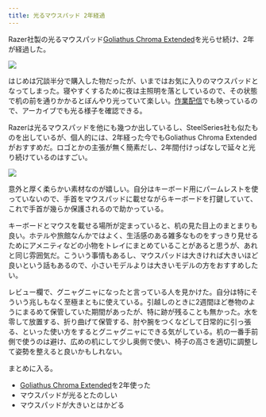 ```yaml
---
title: 光るマウスパッド 2年経過
---
```

Razer社製の光るマウスパッド[Goliathus Chroma Extended](https://www.amazon.co.jp/dp/B07JJ4RG2T)を光らせ続け、2年が経過した。

![](https://lh3.googleusercontent.com/docs/AG8NV2Zr40Sh1Wt22GI4spxtAoWGy-VaPhahyTFSGgSDNwusL9c-LV87xLLHG0FHtcRwMQKAwvr5soQVsYVQVwCQzwEJw_6b8DrDPXJtM1yLttiimfbB4ZfgmhMzb855qBZDll39TmIiGDO31fKfVs-0nITogA8hzL9KqRTZnaryXD-krzN97r4Bd0IX1w6IDwbDz4_dp8tGyBr6vZfhfbHKPnJTt_AW44dNYE4XiryvboxUUt8Zq14UQ5XqSw7Sa189UfrqlTMc9YMfCJwu1GPgKgIFc_EEzKF-cP2dDrQahqLnWfslYK5TwLcMXyjosT_OsMRyZmO9CD42pVOE6vjHRvw0KQQMd49RdhSiXt5dhMw7hRDiaQyGUpadWMxDYCT_tQNF5wNhEwmCPkUqoTl-WzkGouVgGj3-ONydiRwnOeYnXHNZayY1QDAOV7j5V9GdSD5lPqn8hcoPIDrPibDXU46RhEbkJ2MjKi3B4MR94FY4BdrRBd4LQhUGJKB6ZL-4uNzpmNNyUN9n-4VphQ8h9ZWvhG_Z2ygOhNfPG8lH_RmEt9D970lyZL79ND71nxmMyOqmJPEGH9spU7GDhc9gXRR6I6zo9WVqnizE7Yg4iBsYOfItekLBkFzbrCU8UtlFcvG5nET9lX3irTA7Wps9oT3oGR6APaLLLAhXWN-0yq3k1Pa37fkipjdEAOF_Mcu8AfQ7TiMGMtw3obod2NQLYQ4AAOepCAJapb8vVBSbyuyWjdEjTgCsFO6E4ukshodRcsAEDJW64ORKkJvLX3uvZ502Ka1Nbk68r036FkHzUvRgTwOKt67wysGOYHtCKbNz2nTWbyrKwldwBwGKzY7Mz8YHG23zvmOlWuuHj6awZxoW7SGGsnV67Vqmo0-hzGOhZKyqoRBZbkE5ECc2ybIDyxXG5HX8hTCH8-oNydXreZdeGm5q6czmxWy4cgbYf91n_lAgpX1Y79eE9MonzBwWaBnzuipdeq9dTou01iwUaS1Q3Pw2oVQaozPZJS2FG0iYr4mlDZbn5BFvShPH9QMSqWP60gy_uv_D07C7MG5PoHpUxD214eOLFQS982u-K60mP86GVnAC0f_sADfPVAxGnB0_NORaGC0KXZJr2693V2hHPs2MRFx9Rs1YNiFmq3vkFCKhaTTX5m6_uau688H5Tp5EL6EVS_w5x75LeJa5qWi6p-tkUexT6G0WMZ5wxVtzCQlzJ05gYggImfZdol1kxJPBDQIVzpPY7Tl-1lNdMcamTYi6)

はじめは冗談半分で購入した物だったが、いまではお気に入りのマウスパッドとなってしまった。寝やすくするために夜は主照明を落としているので、その状態で机の前を通りかかるとぼんやり光っていて楽しい。[作業配信](https://www.youtube.com/c/r7kamura)でも映っているので、アーカイブでも光る様子を確認できる。

Razerは光るマウスパッドを他にも幾つか出しているし、SteelSeries社も似たものを出しているが、個人的には、2年経った今でもGoliathus Chroma Extendedがおすすめだ。ロゴとかの主張が無く簡素だし、2年間付けっぱなしで延々と光り続けているのはすごい。

![](https://lh3.googleusercontent.com/docs/AG8NV2aKb8jCITpG6_KDNyOvsqnGJ7CVGEYKg8Zh1FrKARwbp7W-pI9gPLb8-ftfJHXwwDiSo-C6GCiyv9UbB1YTjuh6fXncZELc21gPMg_A7qpwR8fjUROHaDSJ4_TiOdX7lKJw1alKL7HVoYdxgpHYEZqfC6R-Bcye9isAtkwdq5TCNIIvqq5FXL0x_pGMItK_tGDLC8mMkHpGmSaRhds3p9A5vLRotqL--kRklkbcPj2XNGN_Tmi0bIV7lLeGIuwTVYB3q7W_8K32XFsIstHyCVLbi7Kg4UHR6OzWwTNIq3-uODn42un30xEIXDZXWit0IGMStCzCGt3xMs6KRg4WGR5sXKi_nIQyqCcOTCyvPJ1m9iw4YNVIlzWfoP86q9wnxKtJpmE7Vpn6-Iq7W3wJ3qgt-ExCIz5AgXmqVKisvDwUKPtHjCYnLTnpTFsgFgyHiphekCxJWCiAtsI1XlygUS-y-966wzpYW0fWEFflIJizTsLfT5IDo9P5RGzsGJbnvl3FNp8igzTplHD47beUeTi-dpFVRlmvVMfMBvlWPOT5Vc1RH0zg63j5OfUH0Gt0fOP2F0sl7Xo0CQ-PtEEeeKxa8myLZofSWvGJaujK4bImiUQmcGA9ojhqIENriDovoSWxZmH1-GKPc8aVVnkl9z7L9VvKPmsOt7N2LLAMZ0iiQeWy02GuOvtwMlqbv2X8MbyJ9h9dGnqohu33YY6n4Q_xUOn_15miAgltteSSiDpsU_8orYY_ASzxelXEG7M0MT7G8IR7ixIFoas8BN2dsNEml-iH9qjweWamXm5cK6ehH_NlF088GBimhe6xbzdkp4nudmGrqnUT-PNAYX-8EJg8SnjFG5at4htywwljkP2hdNiMc8hdkZ43gSzkvAF4XCXdV9PL-T6ZE6rlsleKXtBgsg0chVaaiMc1LJIM-ufDAEu7TMinwIQtKS6gSBb88UiIsEtYBBLx-WFLsBVxe-YCuXDICS6LIpwQPravJhs2z9hMRlfhGNX8lef2ZqciJxhc4V8oILr8SFm5GfzIz5EgDvRqffC3waHQu_HaMmKdyQ5QaCkpk2Pi3iYILMig0E3rHClyAd7FMWTC2Dvk9y01hsUEM6GOjb2mMkQJS1qGhdJUTPa69xRB00rK8AJ9Ps9IY9cR0jn4QCBJHidkugDLf5fJY6z-yy--tfy6HHwAWEuTl3L0UE4vKp6uSHsstJdziov0ftKbCurtLTp2_KqCCkSH8n_9EbMSdLMuHODtgYdl)

意外と厚く柔らかい素材なのが嬉しい。自分はキーボード用にパームレストを使っていないので、手首をマウスパッドに載せながらキーボードを打鍵していて、これで手首が幾らか保護されるので助かっている。

キーボードとマウスを載せる場所が定まっていると、机の見た目上のまとまりも良い。ホテルや旅館なんかではよく、生活感のある雑多なものをすっきり見せるためにアメニティなどの小物をトレイにまとめていることがあると思うが、あれと同じ雰囲気だ。こういう事情もあるし、マウスパッドは大きければ大きいほど良いという話もあるので、小さいモデルよりは大きいモデルの方をおすすめしたい。

レビュー欄で、グニャグニャになったと言っている人を見かけた。自分は特にそういう兆しもなく至極まともに使えている。引越しのときに2週間ほど巻物のようにまるめて保管していた期間があったが、特に跡が残ることも無かった。水を零して放置する、折り曲げて保管する、肘や腕をつくなどして日常的に引っ張る、といった使い方をするとグニャグニャにできる気がしている。机の一番手前側で使うのは避け、広めの机にして少し奥側で使い、椅子の高さを適切に調整して姿勢を整えると良いかもしれない。

まとめに入る。

*   [Goliathus Chroma Extended](https://www.amazon.co.jp/dp/B07JJ4RG2T)を2年使った
*   マウスパッドが光るとたのしい
*   マウスパッドが大きいとはかどる

